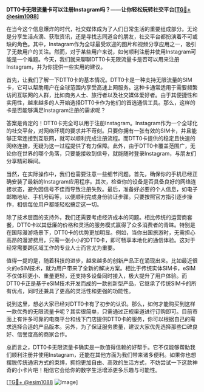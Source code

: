**DTT0卡无限流量卡可以注册Instagram吗？——让你轻松玩转社交平台[[TG💪+ @esim1088](https://t.me/s/esim1088)]**

在当今这个信息爆炸的时代，社交媒体成为了人们日常生活的重要组成部分。无论是分享生活点滴、获取资讯，还是寻找志同道合的朋友，社交平台都扮演着不可或缺的角色。其中，Instagram作为全球最受欢迎的图片和视频分享应用之一，吸引了无数用户的关注。然而，对于某些用户来说，如何顺利注册并使用Instagram可能是一个难题。今天，我们就来聊聊DTT0卡无限流量卡是否可以用来注册Instagram，并为你提供一些实用的建议。

首先，让我们了解一下DTT0卡的基本情况。DTT0卡是一种支持无限流量的SIM卡，它可以帮助用户在全球范围内享受高速上网服务。这种卡通常适用于需要频繁访问互联网的人群，比如商务人士、旅行者以及社交媒体爱好者。由于其便捷性和实用性，越来越多的人开始选择DTT0卡作为他们的首选通信工具。那么，这样的卡是否能够满足Instagram注册的需求呢？

答案是肯定的！DTT0卡完全可以用于注册Instagram。Instagram作为一个全球化的社交平台，对网络环境的要求并不苛刻。只要你拥有一张有效的SIM卡，并且能够正常连接到互联网，就可以顺利完成注册流程。而DTT0卡提供的稳定且快速的网络连接，无疑为这一过程提供了有力保障。此外，由于DTT0卡覆盖范围广，无论你在世界的哪个角落，只要能接收到信号，就能随时登录Instagram，与朋友们分享精彩瞬间。

当然，在实际操作中，我们也需要注意一些细节问题。首先，确保你的手机已经正确安装了最新的Instagram应用程序。其次，检查你的设备是否具备良好的网络连接状态，避免因信号不佳而导致注册失败。最后，准备好必要的个人信息，如电子邮箱地址、手机号码等，以便顺利完成身份验证步骤。只要按照官方指引逐步操作，相信每位用户都能轻松搞定这一切。

除了技术层面的支持外，我们还需要考虑经济成本的问题。相比传统的运营商套餐，DTT0卡以其低廉的价格和灵活的服务模式赢得了众多消费者的青睐。特别是在国际漫游场景下，DTT0卡的优势更加明显。例如，当你出国旅游时，无需担心高昂的漫游费用，只需一张小小的DTT0卡，即可畅享本地化的通信体验。这对于经常需要跨区域工作的专业人士而言尤为重要。

值得一提的是，随着科技的进步，越来越多的创新产品正在涌现出来。比如最近很火的eSIM技术，就为用户带来了全新的解决方案。相比于传统实体SIM卡，eSIM不仅体积更小、重量更轻，还支持多设备同时接入，极大提升了用户体验。而DTT0卡正是基于eSIM技术开发而成的一款创新型产品，它继承了传统SIM卡的所有优点，同时还兼具了更高的灵活性和更强的功能性。

说到这里，想必大家已经对DTT0卡有了初步的认识。那么，如何才能购买到这样一款优秀的无限流量卡呢？其实很简单，只需通过正规渠道进行订购即可。目前市面上有许多可靠的电商平台和线下门店提供DTT0卡的服务，你可以根据自己的需求选择合适的产品版本。另外，为了保证服务质量，建议大家优先选择那些口碑良好、信誉度高的商家合作。

总而言之，DTT0卡无限流量卡确实是一款值得信赖的好帮手。它不仅能够帮助我们顺利注册并使用Instagram，还能在其他方面为我们带来诸多便利。如果你也想摆脱传统通讯方式的束缚，拥抱更加自由、高效的生活方式，不妨尝试一下这款神奇的小卡片吧！相信它会给你的数字生活增添更多乐趣与可能性。

[[TG💪+ @esim1088](https://t.me/s/esim1088) ![Image](https://i.postimg.cc/4NQfJmqS/Snipaste-2025-05-13-00-14-12.png)]